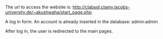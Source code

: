 The url to access the website is:
http://clabsql.clamv.jacobs-university.de/~akushwaha/start_page.php

A log in form.
An account is already inserted in the database:
admin:admin

After log in, the user is redirected to the main pages.
